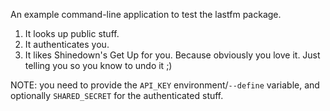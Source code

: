 An example command-line application to test the lastfm package.

1. It looks up public stuff.
2. It authenticates you.
3. It likes Shinedown's Get Up for you. Because obviously you love it. Just telling you so you know to undo it ;)

NOTE: you need to provide the `API_KEY` environment/`--define` variable, and optionally `SHARED_SECRET` for the authenticated stuff.